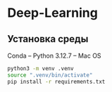 # Deep-Learning
## Установка среды
Conda – Python 3.12.7 – Mac OS

```bash
python3 -m venv .venv
source ".venv/bin/activate"
pip install -r requirements.txt
```
